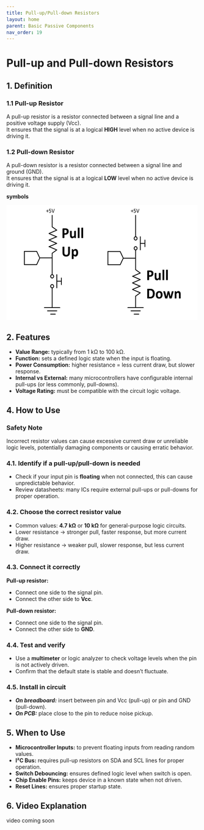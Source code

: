 ```yaml
---
title: Pull-up/Pull-down Resistors
layout: home
parent: Basic Passive Components 
nav_order: 19
---
```


# Pull-up and Pull-down Resistors

## 1. Definition

### 1.1 Pull-up Resistor

A pull-up resistor is a resistor connected between a signal line and a positive voltage supply (Vcc).  
It ensures that the signal is at a logical **HIGH** level when no active device is driving it.

### 1.2 Pull-down Resistor

A pull-down resistor is a resistor connected between a signal line and ground (GND).  
It ensures that the signal is at a logical **LOW** level when no active device is driving it.


**symbols**

<img src="\images\pulluppulldown.jpg" width="500" height="300" alt="Pull-up and pull-down resistor symbols">



## 2. Features

* **Value Range:** typically from 1 kΩ to 100 kΩ.
* **Function:** sets a defined logic state when the input is floating.
* **Power Consumption:** higher resistance = less current draw, but slower response.
* **Internal vs External:** many microcontrollers have configurable internal pull-ups (or less commonly, pull-downs).
* **Voltage Rating:** must be compatible with the circuit logic voltage.



## 4. How to Use
### Safety Note
Incorrect resistor values can cause excessive current draw or unreliable logic levels, potentially damaging components or causing erratic behavior.


### 4.1. Identify if a pull-up/pull-down is needed

* Check if your input pin is **floating** when not connected, this can cause unpredictable behavior.
* Review datasheets: many ICs require external pull-ups or pull-downs for proper operation.



### 4.2. Choose the correct resistor value

* Common values: **4.7 kΩ** or **10 kΩ** for general-purpose logic circuits.
* Lower resistance → stronger pull, faster response, but more current draw.
* Higher resistance → weaker pull, slower response, but less current draw.



### 4.3. Connect it correctly

**Pull-up resistor:**
* Connect one side to the signal pin.
* Connect the other side to **Vcc**.

**Pull-down resistor:**
* Connect one side to the signal pin.
* Connect the other side to **GND**.


### 4.4. Test and verify

* Use a **multimeter** or logic analyzer to check voltage levels when the pin is not actively driven.
* Confirm that the default state is stable and doesn’t fluctuate.



### 4.5. Install in circuit

* ***On breadboard:*** insert between pin and Vcc (pull-up) or pin and GND (pull-down).
* ***On PCB:*** place close to the pin to reduce noise pickup.


## 5. When to Use

- **Microcontroller Inputs:** to prevent floating inputs from reading random values.
- **I²C Bus:** requires pull-up resistors on SDA and SCL lines for proper operation.
- **Switch Debouncing:** ensures defined logic level when switch is open.
- **Chip Enable Pins:** keeps device in a known state when not driven.
- **Reset Lines:** ensures proper startup state.



## 6. Video Explanation

video coming soon